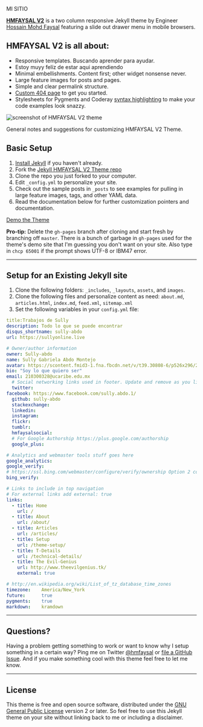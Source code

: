 MI SITIO

**[HMFAYSAL V2](http://v2.theevilgenius.tk)** is a two column responsive Jekyll theme by Engineer [Hossain Mohd Faysal](http://hmfaysal.tk) featuring a slide out drawer menu in mobile browsers.

## HMFAYSAL V2 is all about:

* Responsive templates. Buscando aprender para ayudar.
* Estoy muyy felíz de estar aqui aprendiendo
* Minimal embellishments. Content first; other widget nonsense never.
* Large feature images for posts and pages.
* Simple and clear permalink structure.
* [Custom 404 page](http://v2.theevilgenius.tk/404.html) to get you started.
* Stylesheets for Pygments and Coderay [syntax highlighting](http://v2.theevilgenius.tk/articles/code-highlighting-post/) to make your code examples look snazzy.

![screenshot of HMFAYSAL V2 theme](http://v2.theevilgenius.tk/images/Jekyll-HMFAYSAL-Theme.jpg)

General notes and suggestions for customizing HMFAYSAL V2 Theme.

## Basic Setup

1. [Install Jekyll](http://jekyllrb.com) if you haven't already.
2. Fork the [Jekyll HMFAYSAL V2 Theme repo](http://github.com/hmfaysal/Jekyll-HMFAYSAL-V2-Theme/)
3. Clone the repo you just forked to your computer.
4. Edit `_config.yml` to personalize your site.
5. Check out the sample posts in `_posts` to see examples for pulling in large feature images, tags, and other YAML data.
6. Read the documentation below for further customization pointers and documentation.

[Demo the Theme](http://v2.theevilgenius.tk)

**Pro-tip:** Delete the `gh-pages` branch after cloning and start fresh by branching off `master`. There is a bunch of garbage in `gh-pages` used for the theme's demo site that I'm guessing you don't want on your site. Also type in `chcp 65001` if the prompt shows UTF-8 or IBM47 error.

---

## Setup for an Existing Jekyll site

1. Clone the following folders: `_includes`, `_layouts`, `assets`, and `images`.
2. Clone the following files and personalize content as need: `about.md`, `articles.html`, `index.md`, `feed.xml`, `sitemap.xml`
3. Set the following variables in your `config.yml` file:

``` yaml
title:Trabajos de Sully
description: Todo lo que se puede encontrar
disqus_shortname: sully-abdo
url: https://sullyonline.live

# Owner/author information
owner: Sully-abdo
name: Sully Gabriela Abdo Montejo
avatar: https://scontent.fmid3-1.fna.fbcdn.net/v/t39.30808-6/p526x296/269606322_1905393093181808_5314882369738981875_n.jpg?_nc_cat=108&ccb=1-5&_nc_sid=8bfeb9&_nc_eui2=AeFgSfvFZ5tRKJrr2yVzWr4Ku5p42bUoGrS7mnjZtSgatNCPqjygYC9fh8LaITcsXcOWV0HzaH_rqFXBzai40lgk&_nc_ohc=GsAxILUoRLYAX---SXd&_nc_ht=scontent.fmid3-1.fna&oh=00_AT9-26nr1VTtEsVOZSbfkhgHBHk9-dwdckPB1uJk4gopTA&oe=62023851
bio: "Soy lo que quiero ser"
email: 210300328@ucaribe.edu.mx
  # Social networking links used in footer. Update and remove as you like.
  twitter:        
facebook: https://www.facebook.com/sully.abdo.1/     
  github: sully-abdo         
  stackexchange:  
  linkedin:       
  instagram:      
  flickr:         
  tumblr:         
  hmfaysalsocial:	
  # For Google Authorship https://plus.google.com/authorship
  google_plus:    

# Analytics and webmaster tools stuff goes here
google_analytics:   
google_verify:      
# https://ssl.bing.com/webmaster/configure/verify/ownership Option 2 content= goes here
bing_verify:         

# Links to include in top navigation
# For external links add external: true
links:
  - title: Home
    url: /
  - title: About
    url: /about/
  - title: Articles
    url: /articles/
  - title: Setup
    url: /theme-setup/
  - title: T-Details
    url: /technical-details/
  - title: The Evil-Genius
    url: http://www.theevilgenius.tk/
    external: true

# http://en.wikipedia.org/wiki/List_of_tz_database_time_zones
timezone:    America/New_York
future:      true
pygments:    true
markdown:    kramdown

```

---

## Questions?

Having a problem getting something to work or want to know why I setup something in a certain way? Ping me on Twitter [@hmfaysal](http://twitter.com/hmfaysal) or [file a GitHub Issue](https://github.com/hmfaysal/Jekyll-HMFAYSAL-V2-Theme/issues/new). And if you make something cool with this theme feel free to let me know.

---

## License

This theme is free and open source software, distributed under the [GNU General Public License](http://v2.theevilgenius.tk/LICENSE) version 2 or later. So feel free to use this Jekyll theme on your site without linking back to me or including a disclaimer. 
